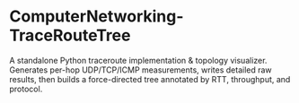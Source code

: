 # ComputerNetworking-TraceRouteTree
A standalone Python traceroute implementation &amp; topology visualizer. Generates per-hop UDP/TCP/ICMP measurements, writes detailed raw results, then builds a force-directed tree annotated by RTT, throughput, and protocol.